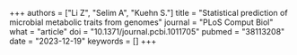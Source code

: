 +++
authors = ["Li Z", "Selim A", "Kuehn S."]
title = "Statistical prediction of microbial metabolic traits from genomes"
journal = "PLoS Comput Biol"
what = "article"
doi = "10.1371/journal.pcbi.1011705"
pubmed = "38113208"
date = "2023-12-19"
keywords = []
+++

